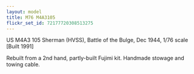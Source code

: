 ```yaml
---
layout: model
title: M76 M4A3105
flickr_set_id: 72177720308513275
---
```


US M4A3 105 Sherman (HVSS), Battle of the Bulge, Dec 1944, 1/76 scale
[Built 1991]

Rebuilt from a 2nd hand, partly-built Fujimi kit. Handmade stowage and towing cable.


